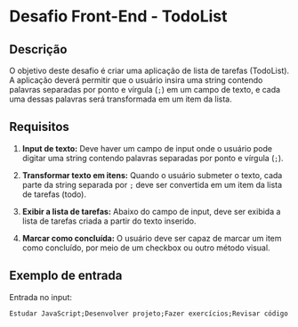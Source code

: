 # Desafio Front-End - TodoList

## Descrição

O objetivo deste desafio é criar uma aplicação de lista de tarefas (TodoList). A aplicação deverá permitir que o usuário insira uma string contendo palavras separadas por ponto e vírgula (`;`) em um campo de texto, e cada uma dessas palavras será transformada em um item da lista.

## Requisitos

1. **Input de texto:** Deve haver um campo de input onde o usuário pode digitar uma string contendo palavras separadas por ponto e vírgula (`;`).
   
2. **Transformar texto em itens:** Quando o usuário submeter o texto, cada parte da string separada por `;` deve ser convertida em um item da lista de tarefas (todo).

3. **Exibir a lista de tarefas:** Abaixo do campo de input, deve ser exibida a lista de tarefas criada a partir do texto inserido.

4. **Marcar como concluída:** O usuário deve ser capaz de marcar um item como concluído, por meio de um checkbox ou outro método visual.


## Exemplo de entrada

Entrada no input:
```
Estudar JavaScript;Desenvolver projeto;Fazer exercícios;Revisar código
```


